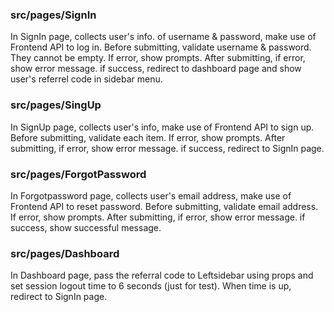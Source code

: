 ### src/pages/SignIn

In SignIn page, collects user's info. of username & password, make use of Frontend API to log in. Before submitting, validate username & password. They cannot be empty. If error, show prompts. After submitting, if error, show error message. if success, redirect to dashboard page and show user's referrel code in sidebar menu.

### src/pages/SingUp

In SignUp page, collects user's info, make use of Frontend API to sign up. Before submitting, validate each item. If error, show prompts. After submitting, if error, show error message. if success, redirect to SignIn page.

### src/pages/ForgotPassword

In Forgotpassword page, collects user's email address, make use of Frontend API to reset password. Before submitting, validate email address. If error, show prompts. After submitting, if error, show error message. if success, show successful message.

### src/pages/Dashboard

In Dashboard page, pass the referral code to Leftsidebar using props and set session logout time to 6 seconds (just for test). When time is up, redirect to SignIn page.